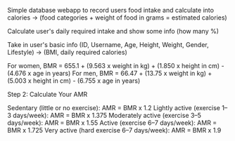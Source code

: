 Simple database webapp to record users food intake and calculate into calories -> (food categories + weight of food in grams = estimated calories)

Calculate user's daily required intake and show some info (how many %)

Take in user's basic info (ID, Username, Age, Height, Weight, Gender, Lifestyle) -> (BMI, daily required calories)

For women, BMR = 655.1 + (9.563 x weight in kg) + (1.850 x height in cm) - (4.676 x age in years)
For men, BMR = 66.47 + (13.75 x weight in kg) + (5.003 x height in cm) - (6.755 x age in years)

Step 2: Calculate Your AMR

Sedentary (little or no exercise): AMR = BMR x 1.2
Lightly active (exercise 1–3 days/week): AMR = BMR x 1.375
Moderately active (exercise 3–5 days/week): AMR = BMR x 1.55
Active (exercise 6–7 days/week): AMR = BMR x 1.725
Very active (hard exercise 6–7 days/week): AMR = BMR x 1.9
